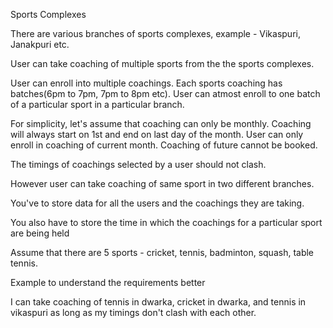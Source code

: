 Sports Complexes

There are various branches of sports complexes, example - Vikaspuri, Janakpuri etc.

User can take coaching of multiple sports from the the sports complexes.

User can enroll into multiple coachings. Each sports coaching has batches(6pm to 7pm, 7pm to 8pm etc). User can atmost enroll to one batch of a particular sport in a particular branch.

For simplicity, let's assume that coaching can only be monthly. Coaching will always start on 1st and end on last day of the month. User can only enroll in coaching of current month. Coaching of future cannot be booked. 

The timings of coachings selected by a user should not clash.

However user can take coaching of same sport in two different branches.

You've to store data for all the users and the coachings they are taking.

You also have to store the time in which the coachings for a particular sport are being held

Assume that there are 5 sports - cricket, tennis, badminton, squash, table tennis.

Example to understand the requirements better

I can take coaching of tennis in dwarka, cricket in dwarka, and tennis in vikaspuri as long as my timings don't clash with each other.